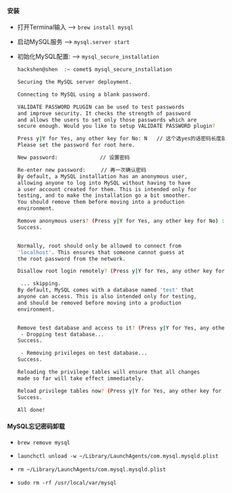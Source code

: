 #### 安装

- 打开Terminal输入 --> `brew install mysql`

- 启动MySQL服务 --> `mysql.server start`

- 初始化MySQL配置: --> `mysql_secure_installation`

    ```bash
    hackshen@shen  :~ comet$ mysql_secure_installation

    Securing the MySQL server deployment.

    Connecting to MySQL using a blank password.

    VALIDATE PASSWORD PLUGIN can be used to test passwords
    and improve security. It checks the strength of password
    and allows the users to set only those passwords which are
    secure enough. Would you like to setup VALIDATE PASSWORD plugin?

    Press y|Y for Yes, any other key for No: N   // 这个选yes的话密码长度就必须要设置为8位以上，但我只想要6位的
    Please set the password for root here.

    New password:            　// 设置密码

    Re-enter new password:     // 再一次确认密码
    By default, a MySQL installation has an anonymous user,
    allowing anyone to log into MySQL without having to have
    a user account created for them. This is intended only for
    testing, and to make the installation go a bit smoother.
    You should remove them before moving into a production
    environment.

    Remove anonymous users? (Press y|Y for Yes, any other key for No) : Y    // 移除不用密码的那个账户
    Success.


    Normally, root should only be allowed to connect from
    'localhost'. This ensures that someone cannot guess at
    the root password from the network.

    Disallow root login remotely? (Press y|Y for Yes, any other key for No) : n　　//不接受root远程登录账号

     ... skipping.
    By default, MySQL comes with a database named 'test' that
    anyone can access. This is also intended only for testing,
    and should be removed before moving into a production
    environment.


    Remove test database and access to it? (Press y|Y for Yes, any other key for No) : y　　//删除text数据库
     - Dropping test database...
    Success.

     - Removing privileges on test database...
    Success.

    Reloading the privilege tables will ensure that all changes
    made so far will take effect immediately.

    Reload privilege tables now? (Press y|Y for Yes, any other key for No) : y
    Success.

    All done!
    ```

#### MySQL忘记密码卸载
- `brew remove mysql`

- `launchctl unload -w ~/Library/LaunchAgents/com.mysql.mysqld.plist`

- `rm ~/Library/LaunchAgents/com.mysql.mysqld.plist`

- `sudo rm -rf /usr/local/var/mysql`

